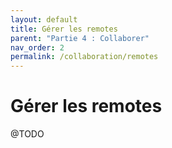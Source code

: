 ```yaml
---
layout: default
title: Gérer les remotes
parent: "Partie 4 : Collaborer"
nav_order: 2
permalink: /collaboration/remotes
---
```


# Gérer les remotes
@TODO
